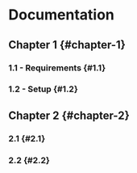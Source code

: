 # Documentation

## Chapter 1 {#chapter-1}

### 1.1 - Requirements {#1.1}

### 1.2 - Setup {#1.2}

## Chapter 2 {#chapter-2}

### 2.1 {#2.1}

### 2.2 {#2.2}
